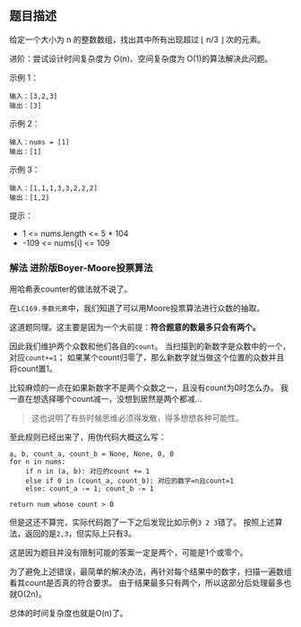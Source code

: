 ## 题目描述
给定一个大小为 n 的整数数组，找出其中所有出现超过 ⌊ n/3 ⌋ 次的元素。

进阶：尝试设计时间复杂度为 O(n)、空间复杂度为 O(1)的算法解决此问题。

示例 1：
```
输入：[3,2,3]
输出：[3]
```
示例 2：
```
输入：nums = [1]
输出：[1]
```
示例 3：
```
输入：[1,1,1,3,3,2,2,2]
输出：[1,2]
```

提示：
- 1 <= nums.length <= 5 * 104
- -109 <= nums[i] <= 109

### 解法 进阶版Boyer-Moore投票算法
用哈希表counter的做法就不说了。

在`LC169.多数元素`中，我们知道了可以用Moore投票算法进行众数的抽取。

这道题同理。这主要是因为一个大前提：**符合题意的数最多只会有两个。**

因此我们维护两个众数和他们各自的`count`。
当扫描到的新数字是众数中的一个，对应`count+=1`；
如果某个count归零了，那么新数字就当做这个位置的众数并且将count置1。

比较麻烦的一点在如果新数字不是两个众数之一，且没有count为0时怎么办。
我一直在想选择哪个count减一，没想到居然是两个都减…
>这也说明了有些时候思维必须得发散，得多想想各种可能性。

至此规则已经出来了，用伪代码大概这么写：
```text
a, b, count_a, count_b = None, None, 0, 0
for n in nums:
    if n in (a, b): 对应的count += 1
    else if 0 in (count_a, count_b): 对应的数字=n且count=1
    else: count_a -= 1; count_b -= 1

return num whose count > 0
```

但是这还不算完，实际代码跑了一下之后发现比如示例`3 2 3`错了。
按照上述算法，返回的是`2,3`，但实际上只有3。

这是因为题目并没有限制可能的答案一定是两个，可能是1个或零个。

为了避免上述错误，最简单的解决办法，再针对每个结果中的数字，扫描一遍数组看其count是否真的符合要求。
由于结果最多只有两个，所以这部分后处理最多也就O(2n)。

总体的时间复杂度也就是O(n)了。